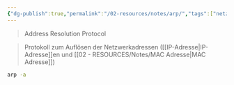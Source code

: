 ```yaml
---
{"dg-publish":true,"permalink":"/02-resources/notes/arp/","tags":["netzwerk/protocol","netzwerk/protocol","linux","command","windows"],"updated":"2024-07-25T14:56:59.630+02:00"}
---
```


> Address Resolution Protocol

> Protokoll zum Auflösen der Netzwerkadressen ([[IP-Adresse\|IP-Adresse]]en und [[02 - RESOURCES/Notes/MAC Adresse\|MAC Adresse]])


```sh
arp -a
```
